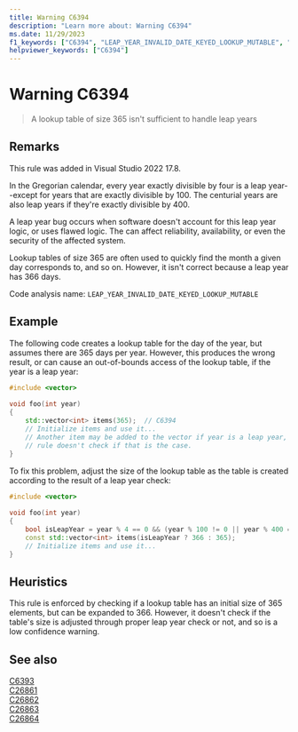 ```yaml
---
title: Warning C6394
description: "Learn more about: Warning C6394"
ms.date: 11/29/2023
f1_keywords: ["C6394", "LEAP_YEAR_INVALID_DATE_KEYED_LOOKUP_MUTABLE", "__WARNING_LEAP_YEAR_INVALID_DATE_KEYED_LOOKUP_MUTABLE"]
helpviewer_keywords: ["C6394"]
---
```

# Warning C6394

> A lookup table of size 365 isn't sufficient to handle leap years

## Remarks

This rule was added in Visual Studio 2022 17.8.

In the Gregorian calendar, every year exactly divisible by four is a leap year--except for years that are exactly divisible by 100. The centurial years are also leap years if they're exactly divisible by 400.

A leap year bug occurs when software doesn't account for this leap year logic, or uses flawed logic. The can affect reliability, availability, or even the security of the affected system.

Lookup tables of size 365 are often used to quickly find the month a given day corresponds to, and so on. However, it isn't correct because a leap year has 366 days.

Code analysis name: `LEAP_YEAR_INVALID_DATE_KEYED_LOOKUP_MUTABLE`

## Example

The following code creates a lookup table for the day of the year, but assumes there are 365 days per year. However, this produces the wrong result, or can cause an out-of-bounds access of the lookup table, if the year is a leap year:

```cpp
#include <vector> 
  
void foo(int year) 
{ 
    std::vector<int> items(365);  // C6394 
    // Initialize items and use it... 
    // Another item may be added to the vector if year is a leap year, but this
    // rule doesn't check if that is the case.
}
```

To fix this problem, adjust the size of the lookup table as the table is created according to the result of a leap year check:

```cpp
#include <vector> 
  
void foo(int year) 
{ 
    bool isLeapYear = year % 4 == 0 && (year % 100 != 0 || year % 400 == 0); 
    const std::vector<int> items(isLeapYear ? 366 : 365); 
    // Initialize items and use it... 
}
```

## Heuristics

This rule is enforced by checking if a lookup table has an initial size of 365 elements, but can be expanded to 366. However, it doesn't check if the table's size is adjusted through proper leap year check or not, and so is a low confidence warning.

## See also

[C6393](c6393.md)\
[C26861](c26861.md)\
[C26862](c26862.md)\
[C26863](c26863.md)\
[C26864](c26864.md)

